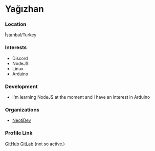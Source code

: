 # Yağızhan

### Location

İstanbul/Turkey

### Interests

- Discord
- NodeJS
- Linux
- Arduino

### Development

- I'm learning NodeJS at the moment and i have an interest in Arduino

### Organizations

- [NeotiDev](https://github.com/NeotiDev)

### Profile Link

[GitHub](https://github.com/yagizhan49)
[GitLab](https://gitlab.com/yagizhan49) (not so active.)
